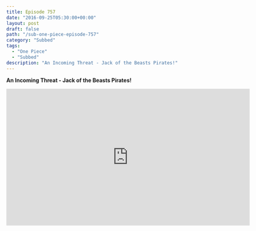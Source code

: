 ```yaml
---
title: Episode 757
date: "2016-09-25T05:30:00+00:00"
layout: post
draft: false
path: "/sub-one-piece-episode-757"
category: "Subbed"
tags:
  - "One Piece"
  - "Subbed"
description: "An Incoming Threat - Jack of the Beasts Pirates!"
---
```


**An Incoming Threat - Jack of the Beasts Pirates!**

<iframe width="640" height="360" src="https://www.rapidvideo.com/e/G6FRPGRJ6I" frameborder="0" marginwidth=0 marginheight=0 scrolling=no allowfullscreen></iframe>

